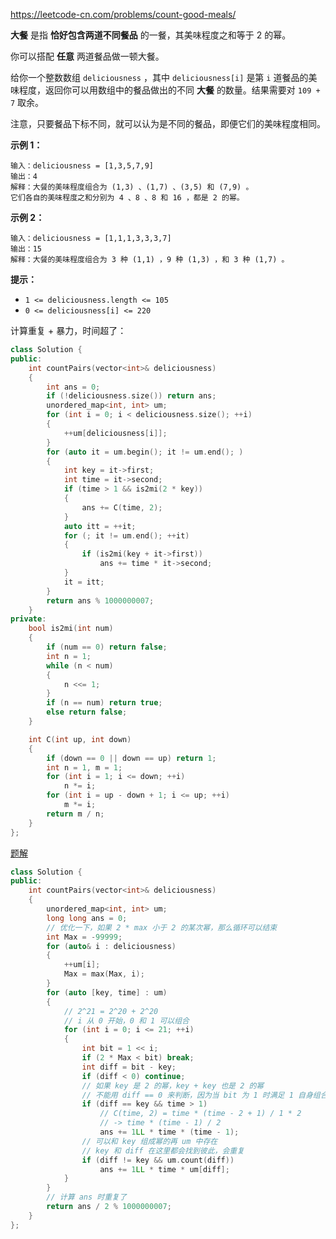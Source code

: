 https://leetcode-cn.com/problems/count-good-meals/

**大餐** 是指 **恰好包含两道不同餐品** 的一餐，其美味程度之和等于 2 的幂。

你可以搭配 **任意** 两道餐品做一顿大餐。

给你一个整数数组 `deliciousness` ，其中 `deliciousness[i]` 是第 `i` 道餐品的美味程度，返回你可以用数组中的餐品做出的不同 **大餐** 的数量。结果需要对 `109 + 7` 取余。

注意，只要餐品下标不同，就可以认为是不同的餐品，即便它们的美味程度相同。

 

**示例 1：**

```
输入：deliciousness = [1,3,5,7,9]
输出：4
解释：大餐的美味程度组合为 (1,3) 、(1,7) 、(3,5) 和 (7,9) 。
它们各自的美味程度之和分别为 4 、8 、8 和 16 ，都是 2 的幂。
```

**示例 2：**

```
输入：deliciousness = [1,1,1,3,3,3,7]
输出：15
解释：大餐的美味程度组合为 3 种 (1,1) ，9 种 (1,3) ，和 3 种 (1,7) 。
```

 

**提示：**

- `1 <= deliciousness.length <= 105`
- `0 <= deliciousness[i] <= 220`



计算重复 + 暴力，时间超了：

```cpp
class Solution {
public:
    int countPairs(vector<int>& deliciousness)
    {
        int ans = 0;
        if (!deliciousness.size()) return ans;
        unordered_map<int, int> um;
        for (int i = 0; i < deliciousness.size(); ++i)
        {
            ++um[deliciousness[i]];
        }
        for (auto it = um.begin(); it != um.end(); )
        {
            int key = it->first;
            int time = it->second;
            if (time > 1 && is2mi(2 * key))
            {
                ans += C(time, 2);
            }
            auto itt = ++it;
            for (; it != um.end(); ++it)
            {
                if (is2mi(key + it->first))
                    ans += time * it->second;
            }
            it = itt;
        }
        return ans % 1000000007;
    }
private:
    bool is2mi(int num)
    {
        if (num == 0) return false;
        int n = 1;
        while (n < num)
        {
            n <<= 1;
        }
        if (n == num) return true;
        else return false;
    }

    int C(int up, int down)
    {
        if (down == 0 || down == up) return 1;
        int n = 1, m = 1;
        for (int i = 1; i <= down; ++i)
            n *= i;
        for (int i = up - down + 1; i <= up; ++i)
            m *= i;
        return m / n;
    }
};
```

[题解](https://leetcode-cn.com/circle/discuss/u5Fn3P/)

```cpp
class Solution {
public:
    int countPairs(vector<int>& deliciousness)
    {
        unordered_map<int, int> um;
        long long ans = 0;
        // 优化一下，如果 2 * max 小于 2 的某次幂，那么循环可以结束
        int Max = -99999;
        for (auto& i : deliciousness)
        {
            ++um[i];
            Max = max(Max, i);
        }
        for (auto [key, time] : um)
        {
            // 2^21 = 2^20 + 2^20
            // i 从 0 开始，0 和 1 可以组合
            for (int i = 0; i <= 21; ++i)
            {
                int bit = 1 << i;
                if (2 * Max < bit) break;
                int diff = bit - key;
                if (diff < 0) continue;
                // 如果 key 是 2 的幂，key + key 也是 2 的幂
                // 不能用 diff == 0 来判断，因为当 bit 为 1 时满足 1 自身组合，当 bit 为 2 时，diff 为 1 不为 0 还是会走下面的逻辑
                if (diff == key && time > 1)
                    // C(time, 2) = time * (time - 2 + 1) / 1 * 2
                    // -> time * (time - 1) / 2
                    ans += 1LL * time * (time - 1);
                // 可以和 key 组成幂的再 um 中存在
                // key 和 diff 在这里都会找到彼此，会重复
                if (diff != key && um.count(diff))
                    ans += 1LL * time * um[diff];
            }
        }
        // 计算 ans 时重复了
        return ans / 2 % 1000000007;
    }
};
```

